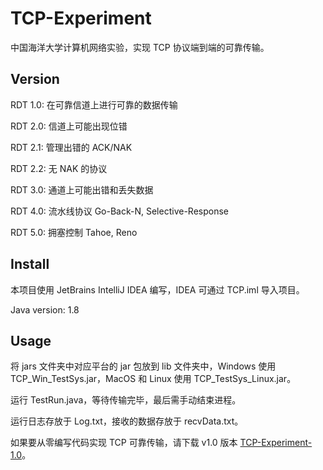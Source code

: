 # TCP-Experiment

中国海洋大学计算机网络实验，实现 TCP 协议端到端的可靠传输。

## Version

RDT 1.0: 在可靠信道上进行可靠的数据传输

RDT 2.0: 信道上可能出现位错

RDT 2.1: 管理出错的 ACK/NAK

RDT 2.2: 无 NAK 的协议

RDT 3.0: 通道上可能出错和丢失数据

RDT 4.0: 流水线协议 Go-Back-N, Selective-Response

RDT 5.0: 拥塞控制 Tahoe, Reno

## Install

本项目使用 JetBrains IntelliJ IDEA 编写，IDEA 可通过 TCP.iml 导入项目。

Java version: 1.8

## Usage

将 jars 文件夹中对应平台的 jar 包放到 lib 文件夹中，Windows 使用 TCP_Win_TestSys.jar，MacOS 和 Linux 使用 TCP_TestSys_Linux.jar。

运行 TestRun.java，等待传输完毕，最后需手动结束进程。

运行日志存放于 Log.txt，接收的数据存放于 recvData.txt。

如果要从零编写代码实现 TCP 可靠传输，请下载 v1.0 版本 [TCP-Experiment-1.0](https://github.com/LiuYangMrLY/TCP-Experiment/releases/tag/v1.0)。

